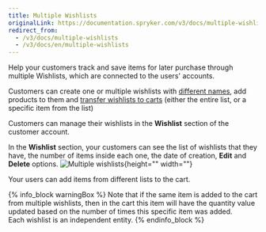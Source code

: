 ```yaml
---
title: Multiple Wishlists
originalLink: https://documentation.spryker.com/v3/docs/multiple-wishlists
redirect_from:
  - /v3/docs/multiple-wishlists
  - /v3/docs/en/multiple-wishlists
---
```


Help your customers track and save items for later purchase through multiple Wishlists, which are connected to the users' accounts.

Customers can create one or multiple wishlists with [different names](/docs/scos/dev/features/202001.0/wishlist/named-wishlists), add products to them and [transfer wishlists to carts](/docs/scos/dev/features/202001.0/wishlist/convert-wishlis) (either the entire list, or a specific item from the list)

Customers can manage their wishlists in the **Wishlist** section of the customer account.

In the **Wishlist** section, your customers can see the list of wishlists that they have, the number of items inside each one, the date of creation, **Edit** and **Delete** options.
![Multiple wishlists](https://spryker.s3.eu-central-1.amazonaws.com/docs/Features/Wishlist/Multiple+Wishlists/multiple_wishlists.gif){height="" width=""}

Your users can add items from different lists to the cart.

{% info_block warningBox %}
Note that if the same item is added to the cart from multiple wishlists, then in the cart this item will have the quantity value updated based on the number of times this specific item was added.<br>Each wishlist is an independent entity.
{% endinfo_block %}
